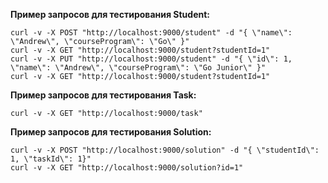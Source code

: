 **Пример запросов для тестирования Student:**
```
curl -v -X POST "http://localhost:9000/student" -d "{ \"name\": \"Andrew\", \"courseProgram\": \"Go\" }"
curl -v -X GET "http://localhost:9000/student?studentId=1"
curl -v -X PUT "http://localhost:9000/student" -d "{ \"id\": 1, \"name\": \"Andrew\", \"courseProgram\": \"Go Junior\" }"
curl -v -X GET "http://localhost:9000/student?studentId=1"
```

**Пример запросов для тестирования Task:**
```
curl -v -X GET "http://localhost:9000/task"
```

**Пример запросов для тестирования Solution:**
```
curl -v -X POST "http://localhost:9000/solution" -d "{ \"studentId\": 1, \"taskId\": 1}"
curl -v -X GET "http://localhost:9000/solution?id=1"
```